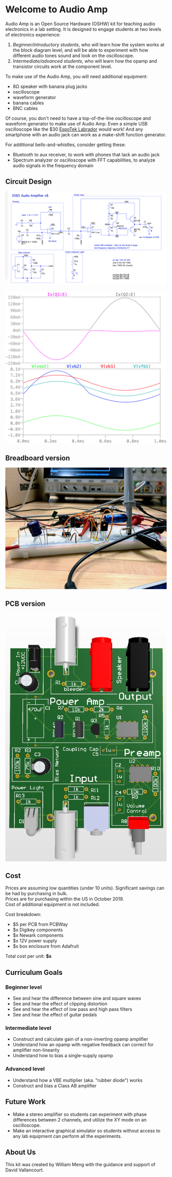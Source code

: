 # Welcome to Audio Amp

Audio Amp is an Open Source Hardware (OSHW) kit for teaching audio electronics in a lab setting.
It is designed to engage students at two levels of electronics experience:
1. *Beginner/introductory students*, who will learn how the system works at the block diagram level, and will be able to experiment with how different audio tones sound and look on the oscilloscope.
2. *Intermediate/advanced students*, who will learn how the opamp and transistor circuits work at the component level.

To make use of the Audio Amp, you will need additional equipment:
* 8Ω speaker with banana plug jacks
* oscilloscope
* waveform generator
* banana cables
* BNC cables

Of course, you don't need to have a top-of-the-line oscilloscope and waveform generator to make use of Audio Amp.
Even a simple USB oscilloscope like the $30 [EspoTek Labrador](https://espotek.com/labrador/) would work!
And any smartphone with an audio jack can work as a make-shift function generator.

For additional bells-and-whistles, consider getting these:
* Bluetooth to aux receiver, to work with phones that lack an audio jack
* Spectrum analyzer or oscilloscope with FFT capabilities, to analyze audio signals in the frequency domain


## Circuit Design
![LTSpice schematic](assets/audioamp_LTSpice_schematic.png)

![LTSpice waveforms](assets/audioamp_LTSpice_waveforms.png)


## Breadboard version
![breadboard version](assets/audioamp_breadboard.jpg)


## PCB version
![PCB version](assets/audioamp_PCB_v1.1.png)


## Cost
Prices are assuming low quantities (under 10 units). Significant savings can be had by purchasing in bulk.  
Prices are for purchasing within the US in October 2019.  
Cost of additional equipment is not included.  

Cost breakdown:
* $5 per PCB from PCBWay
* $x Digikey components
* $x Newark components
* $x 12V power supply
* $x box enclosure from Adafruit

Total cost per unit: **$x**


## Curriculum Goals
### Beginner level
* See and hear the difference between sine and square waves
* See and hear the effect of clipping distortion
* See and hear the effect of low pass and high pass filters
* See and hear the effect of guitar pedals

### Intermediate level
* Construct and calculate gain of a non-inverting opamp amplifier
* Understand how an opamp with negative feedback can correct for amplifier non-linearity
* Understand how to bias a single-supply opamp

### Advanced level
* Understand how a VBE multiplier (aka. "rubber diode") works
* Construct and bias a Class AB amplifier


## Future Work
* Make a stereo amplifier so students can experiment with phase differences between 2 channels, and utilize the XY mode on an oscilloscope.
* Make an interactive graphical simulator so students without access to any lab equipment can perform all the experiments.


## About Us
This kit was created by William Meng with the guidance and support of David Vallancourt.

